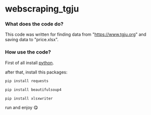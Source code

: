 # webscraping_tgju

### What does the code do?
This code was written for finding data from "https://www.tgju.org" and saving data to "price.xlsx".

### How use the code?
First of all install <a href="https://www.python.org/downloads/">python</a>.


after that,
install this packages:
 ```sh
 pip install requests
 ```
 ```sh
pip install beautifulsoup4
 ```
 ```sh
 pip install xlsxwriter
 ```

run and enjoy :yum:
